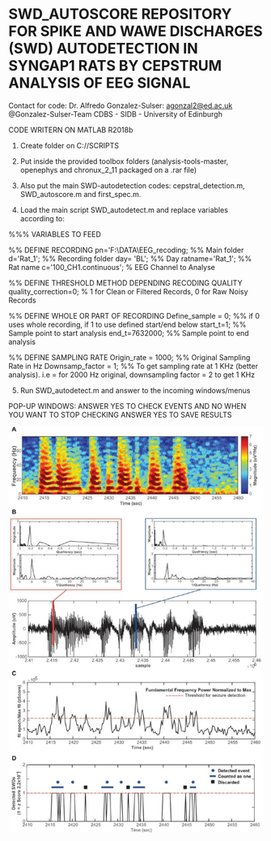 # SWD_AUTOSCORE REPOSITORY FOR SPIKE AND WAWE DISCHARGES (SWD) AUTODETECTION IN SYNGAP1 RATS BY CEPSTRUM ANALYSIS OF EEG SIGNAL
 


Contact for code: Dr. Alfredo Gonzalez-Sulser: agonzal2@ed.ac.uk
@Gonzalez-Sulser-Team
CDBS - SIDB - University of Edinburgh 

CODE WRITERN ON MATLAB R2018b

1. Create folder on C://SCRIPTS
2. Put inside the provided toolbox folders (analysis-tools-master, openephys and chronux_2_11 packaged on a .rar file)
3. Also put the main SWD-autodetection codes: cepstral_detection.m, SWD_autoscore.m and first_spec.m. 

4. Load the main script SWD_autodetect.m and replace variables according to:

%%% VARIABLES TO FEED

%% DEFINE RECORDING
pn='F:\DATA\EEG_recoding; %% Main folder
d='Rat_1'; %% Recording folder
day= 'BL'; %% Day
ratname='Rat_1'; %% Rat name
c='100_CH1.continuous'; % EEG Channel to Analyse 

%% DEFINE THRESHOLD METHOD DEPENDING RECODING QUALITY 
quality_correction=0; % 1 for Clean or Filtered Records, 0 for Raw Noisy Records

%% DEFINE WHOLE OR PART OF RECORDING
Define_sample = 0; %% if 0 uses whole recording, if 1 to use defined start/end below
start_t=1; %% Sample point to start analysis 
end_t=7632000; %% Sample point to end analysis

%% DEFINE SAMPLING RATE
Origin_rate = 1000; %% Original Sampling Rate in Hz
Downsamp_factor = 1; %% To get sampling rate at 1 KHz (better analysis). i.e = for 2000 Hz original, downsampling factor = 2 to get 1 KHz

5. Run SWD_autodetect.m and answer to the incoming windows/menus


POP-UP WINDOWS: ANSWER YES TO CHECK EVENTS AND NO WHEN YOU WANT TO STOP CHECKING
ANSWER YES TO SAVE RESULTS

![SWD Detection](https://github.com/Gonzalez-Sulser-Team/SWD-Automatic-Identification/blob/master/AutomaticSWDDetection.jpg?raw=true "SWD Detection")


